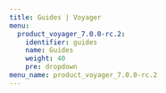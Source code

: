 ```yaml
---
title: Guides | Voyager
menu:
  product_voyager_7.0.0-rc.2:
    identifier: guides
    name: Guides
    weight: 40
    pre: dropdown
menu_name: product_voyager_7.0.0-rc.2
---
```


